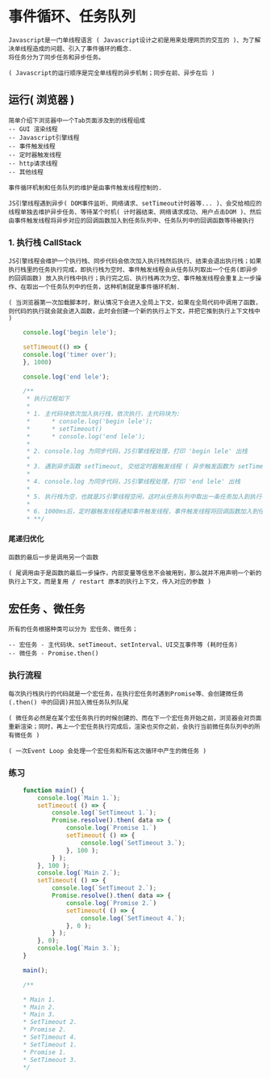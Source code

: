 # 事件循环、任务队列

    Javascript是一门单线程语言 ( Javascript设计之初是用来处理网页的交互的 )、为了解决单线程造成的问题、引入了事件循环的概念.
    将任务分为了同步任务和异步任务。

    ( Javascript的运行顺序是完全单线程的异步机制；同步在前、异步在后 )

## 运行( 浏览器 )

    简单介绍下浏览器中一个Tab页面涉及到的线程组成
    -- GUI 渲染线程
    -- Javascript引擎线程
    -- 事件触发线程
    -- 定时器触发线程
    -- http请求线程
    -- 其他线程

    事件循环机制和任务队列的维护是由事件触发线程控制的.

    JS引擎线程遇到异步( DOM事件监听、网络请求、setTimeout计时器等... )、会交给相应的线程单独去维护异步任务、等待某个时机( 计时器结束、网络请求成功、用户点击DOM )、然后由事件触发线程将异步对应的回调函数加入到任务队列中、任务队列中的回调函数等待被执行

### 1. 执行栈 CallStack

    JS引擎线程会维护一个执行栈、同步代码会依次加入执行栈然后执行、结束会退出执行栈；如果执行栈里的任务执行完成，即执行栈为空时、事件触发线程会从任务队列取出一个任务(即异步的回调函数) 放入执行栈中执行；执行完之后、执行栈再次为空、事件触发线程会重复上一步操作、在取出一个任务队列中的任务，这种机制就是事件循环机制.
    
    ( 当浏览器第一次加载脚本时，默认情况下会进入全局上下文，如果在全局代码中调用了函数，则代码的执行就会就会进入函数，此时会创建一个新的执行上下文，并把它推到执行上下文栈中 )

```javascript
    console.log('begin lele');

    setTimeout(() => {
    console.log('timer over');
    }, 1000)

    console.log('end lele');

    /**
     * 执行过程如下
     * 
     * 1. 主代码块依次加入执行栈，依次执行，主代码块为:
     *      * console.log('begin lele');
     *      * setTimeout()
     *      * console.log('end lele');
     * 
     * 2. console.log 为同步代码，JS引擎线程处理，打印 'begin lele' 出栈
     * 
     * 3. 遇到异步函数 setTimeout, 交给定时器触发线程 ( 异步触发函数为 setTimeout 回调函数为 () => {} )，JS引擎线程继续、出栈
     * 
     * 4. console.log 为同步代码，JS引擎线程处理，打印 'end lele' 出栈
     * 
     * 5. 执行栈为空，也就是JS引擎线程空闲，这时从任务队列中取出一条任务加入到执行栈，并执行
     * 
     * 6. 1000ms后，定时器触发线程通知事件触发线程，事件触发线程将回调函数加入到任务队列队尾，等待 JS引擎线程执行
     * **/
```

#### 尾递归优化

    函数的最后一步是调用另一个函数

    ( 尾调用由于是函数的最后一步操作，内部变量等信息不会被用到，那么就并不用声明一个新的执行上下文，而是复用 / restart 原本的执行上下文，传入对应的参数 )

## 宏任务 、微任务

    所有的任务根据种类可以分为 宏任务、微任务；

    -- 宏任务 - 主代码块、setTimeout、setInterval、UI交互事件等 (耗时任务)
    -- 微任务 - Promise.then()

### 执行流程

    每次执行栈执行的代码就是一个宏任务，在执行宏任务时遇到Promise等、会创建微任务(.then() 中的回调)并加入微任务队列队尾

    ( 微任务必然是在某个宏任务执行的时候创建的、而在下一个宏任务开始之前，浏览器会对页面重新渲染；同时，再上一个宏任务执行完成后，渲染也买你之前，会执行当前微任务队列中的所有微任务 )

    ( 一次Event Loop 会处理一个宏任务和所有这次循环中产生的微任务 )

### 练习

```javascript
    function main() {
        console.log(`Main 1.`);
        setTimeout( () => {
            console.log(`SetTimeout 1.`);
            Promise.resolve().then( data => {
                console.log(`Promise 1.`)
                setTimeout( () => {
                    console.log(`SetTimeout 3.`);
                }, 100 );
            } );
        }, 100 );
        console.log(`Main 2.`);
        setTimeout( () => {
            console.log(`SetTimeout 2.`);
            Promise.resolve().then( data => {
                console.log(`Promise 2.`)
                setTimeout( () => {
                    console.log(`SetTimeout 4.`);
                }, 0 );
            } );
        }, 0);
        console.log(`Main 3.`);
    }

    main();

    /**

    * Main 1.
    * Main 2.
    * Main 3.
    * SetTimeout 2.
    * Promise 2.
    * SetTimeout 4.
    * SetTimeout 1.
    * Promise 1.
    * SetTimeout 3.
    */
```
